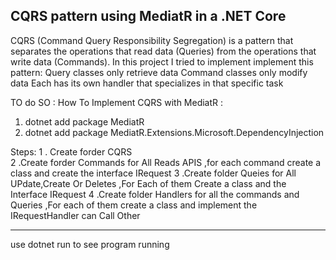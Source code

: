 CQRS pattern using MediatR in a .NET Core 
----------------------------------
CQRS (Command Query Responsibility Segregation) is a pattern that separates the operations that read data (Queries) from the operations that write data (Commands).
In this project I tried to implement implement this pattern:
Query classes only retrieve data
Command classes only modify data
Each has its own handler that specializes in that specific task

TO do SO :
How To Implement CQRS with MediatR :
1. dotnet add package MediatR
2. dotnet add package MediatR.Extensions.Microsoft.DependencyInjection					


Steps:
1	. Create forder CQRS					
2  .Create forder Commands for All Reads APIS  ,for each command create a class and create the interface IRequest<T> 
3  .Create folder Queies for All UPdate,Create Or Deletes ,For Each of them Create a class and the Interface  IRequest <T> 
4  .Create folder Handlers for all the commands and Queries ,For each of them create a class and implement the IRequestHandler<T> can Call Other 


---------------------------------------------------------
use dotnet run 
to see program running 
